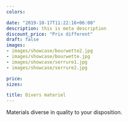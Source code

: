 ```yaml
---
colors:

date: "2019-10-17T11:22:16+06:00"
description: this is meta description
discount_price: "Prix different"
draft: false
images:
- images/showcase/bourwette2.jpg
- images/showcase/bourwette.jpg
- images/showcase/serrure1.jpg
- images/showcase/serrure2.jpg

price: 
sizes:

title: Divers materiel 
---
```


Materials diverse in quality to your disposition.
